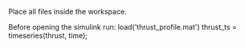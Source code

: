 Place all files inside the workspace.

Before opening the simulink run:
load('thrust_profile.mat')
thrust_ts = timeseries(thrust, time);


